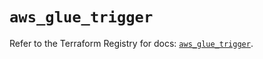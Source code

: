 # `aws_glue_trigger`

Refer to the Terraform Registry for docs: [`aws_glue_trigger`](https://registry.terraform.io/providers/hashicorp/aws/6.10.0/docs/resources/glue_trigger).

